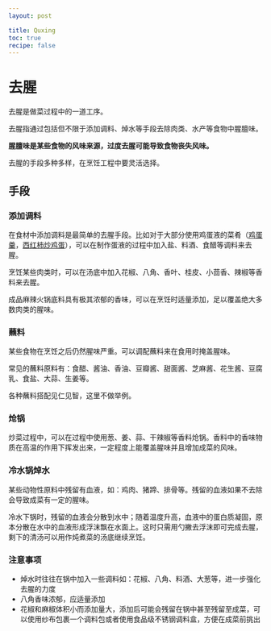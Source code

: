 ```yaml
---
layout: post

title: Quxing 
toc: true 
recipe: false
---
```


# 去腥

去腥是做菜过程中的一道工序。

去腥指通过包括但不限于添加调料、焯水等手段去除肉类、水产等食物中腥膻味。

**腥膻味是某些食物的风味来源，过度去腥可能导致食物丧失风味。**

去腥的手段多种多样，在烹饪工程中要灵活选择。

## 手段

### 添加调料

在食材中添加调料是最简单的去腥手段。比如对于大部分使用鸡蛋液的菜肴（[鸡蛋羹](../../dishes/vegetable_dish/鸡蛋羹/鸡蛋羹.md)，[西红柿炒鸡蛋](../../dishes/vegetable_dish/西红柿炒鸡蛋.md)），可以在制作蛋液的过程中加入盐、料酒、食醋等调料来去腥。

烹饪某些肉类时，可以在汤底中加入花椒、八角、香叶、桂皮、小茴香、辣椒等香料来去腥。

成品麻辣火锅底料具有极其浓郁的香味，可以在烹饪时适量添加，足以覆盖绝大多数肉类的腥味。

### 蘸料

某些食物在烹饪之后仍然腥味严重。可以调配蘸料来在食用时掩盖腥味。

常见的蘸料原料有：食醋、酱油、香油、豆瓣酱、甜面酱、芝麻酱、花生酱、豆腐乳、食盐、大蒜、生姜等。

各种蘸料搭配见仁见智，这里不做举例。

### 炝锅

炒菜过程中，可以在过程中使用葱、姜、蒜、干辣椒等香料炝锅。香料中的香味物质在高温的作用下挥发出来，一定程度上能覆盖腥味并且增加成菜的风味。

### 冷水锅焯水

某些动物性原料中残留有血液，如：鸡肉、猪蹄、排骨等。残留的血液如果不去除会导致成菜有一定的腥味。

冷水下锅时，残留的血液会分散到水中；随着温度升高，血液中的蛋白质凝固，原本分散在水中的血液形成浮沫飘在水面上。这时只需用勺撇去浮沫即可完成去腥，剩下的清汤可以用作炖煮菜的汤底继续烹饪。

### 注意事项

- 焯水时往往在锅中加入一些调料如：花椒、八角、料酒、大葱等，进一步强化去腥的力度
- 八角香味浓郁，应适量添加
- 花椒和麻椒体积小而添加量大，添加后可能会残留在锅中甚至残留至成菜，可以使用纱布包裹一个调料包或者使用食品级不锈钢调料盒，方便在成菜前挑出
